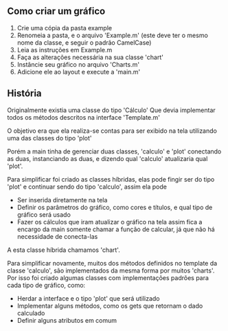## Como criar um gráfico
1. Crie uma cópia da pasta example
2. Renomeia a pasta, e o arquivo 'Example.m' (este deve ter o mesmo nome da classe, e seguir o padrão CamelCase)
3. Leia as instruções em Example.m
4. Faça as alterações necessária na sua classe 'chart'
5. Instâncie seu gráfico no arquivo 'Charts.m'
6. Adicione ele ao layout e execute a 'main.m'

## História
Originalmente existia uma classe do tipo 'Cálculo'
Que devia implementar todos os métodos descritos na interface 'Template.m'

O objetivo era que ela realiza-se contas para ser exibido na tela
utilizando uma das classes do tipo 'plot'

Porém a main tinha de gerenciar duas classes, 'calculo' e 'plot'
conectando as duas, instanciando as duas, e dizendo qual 'calculo' atualizaria qual 'plot'.

Para simplificar foi criado as classes híbridas, elas pode fingir ser do tipo 'plot'
e continuar sendo do tipo 'calculo', assim ela pode
- Ser inserida diretamente na tela
- Definir os parâmetros do gráfico, como cores e títulos, e qual tipo de gráfico será usado
- Fazer os cálculos que iram atualizar o gráfico na tela
assim fica a encargo da main somente chamar a função de calcular, já que não há necessidade de conecta-las

A esta classe híbrida chamamos 'chart'.

Para simplificar novamente, muitos dos métodos definidos no template da classe 'calculo',
são implementados da mesma forma por muitos 'charts'. Por isso foi criado algumas classes com implementações padrões para cada tipo de gráfico, como:
- Herdar a interface e o tipo 'plot' que será utilizado
- Implementar alguns métodos, como os gets que retornam o dado calculado
- Definir alguns atributos em comum
